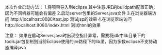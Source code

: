 本次作业启动方法：
  1.将项目导入到eclipse 其中注意JRE的buildpath配置正确，因为不同机器可能会有偏差
  2.启动server包里的Server.java文件
  3.在浏览器端访问 http://localhost:8080/test.jsp 测试jsp的效果
  4.在浏览器端访问 http://localhost:8080/index.html 测试html的效果
  
注意：
  如果在启动Server.java时出现空指针异常，需要将jdk中lib目录下的tools.jar包复制到当前Eclipse使用的jre路径下的lib里，因为多数eclipse不支持动态编译java
